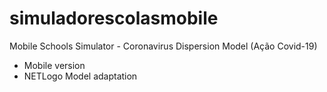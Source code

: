 # simuladorescolasmobile

Mobile Schools Simulator - Coronavirus Dispersion Model (Ação Covid-19)
- Mobile version
- NETLogo Model adaptation
